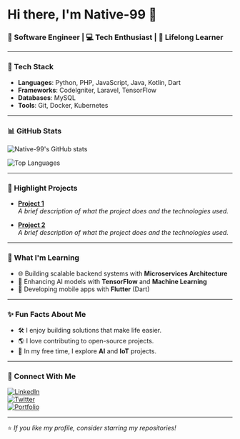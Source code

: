 # Hi there, I'm Native-99 👋

### 🚀 Software Engineer | 💻 Tech Enthusiast | 🌱 Lifelong Learner

---

### 🔧 Tech Stack
- **Languages**: Python, PHP, JavaScript, Java, Kotlin, Dart
- **Frameworks**: CodeIgniter, Laravel, TensorFlow
- **Databases**: MySQL
- **Tools**: Git, Docker, Kubernetes

---

### 📊 GitHub Stats
![Native-99's GitHub stats](https://github-readme-stats.vercel.app/api?username=native-99&show_icons=true&theme=tokyonight)

![Top Languages](https://github-readme-stats.vercel.app/api/top-langs/?username=native-99&layout=compact&theme=tokyonight)

---

### 🌟 Highlight Projects
- [**Project 1**](https://github.com/native-99/project1)  
  *A brief description of what the project does and the technologies used.*
  
- [**Project 2**](https://github.com/native-99/project2)  
  *A brief description of what the project does and the technologies used.*

---

### 🌱 What I'm Learning
- 🌐 Building scalable backend systems with **Microservices Architecture**
- 🤖 Enhancing AI models with **TensorFlow** and **Machine Learning**
- 📱 Developing mobile apps with **Flutter** (Dart)

---

### ✨ Fun Facts About Me
- 🛠️ I enjoy building solutions that make life easier.
- 🌎 I love contributing to open-source projects.
- 🧩 In my free time, I explore **AI** and **IoT** projects.

---

### 🔗 Connect With Me
[![LinkedIn](https://img.shields.io/badge/-LinkedIn-0A66C2?style=flat&logo=linkedin&logoColor=white)](https://www.linkedin.com/in/native-99)  
[![Twitter](https://img.shields.io/badge/-Twitter-1DA1F2?style=flat&logo=twitter&logoColor=white)](https://twitter.com/native_99)  
[![Portfolio](https://img.shields.io/badge/-Portfolio-000000?style=flat&logo=firefox&logoColor=white)](https://native-99.github.io)

---

⭐️ *If you like my profile, consider starring my repositories!*
